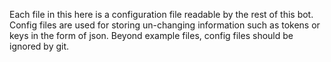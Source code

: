 Each file in this here is a configuration file readable by the rest of this bot. 
Config files are used for storing un-changing information such as tokens or keys in the form of json.
Beyond example files, config files should be ignored by git.